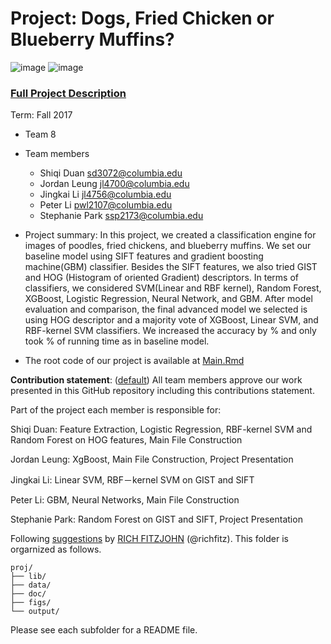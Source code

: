 # Project: Dogs, Fried Chicken or Blueberry Muffins?
![image](figs/chicken.jpg)
![image](figs/muffin.jpg)

### [Full Project Description](doc/project3_desc.md)

Term: Fall 2017

+ Team 8
+ Team members
	+ Shiqi Duan  sd3072@columbia.edu
	+ Jordan Leung  jl4700@columbia.edu
	+ Jingkai Li  jl4756@columbia.edu
	+ Peter Li  pwl2107@columbia.edu
	+ Stephanie Park  ssp2173@columbia.edu
	
+ Project summary: In this project, we created a classification engine for images of poodles, fried chickens, and blueberry muffins. We set our baseline model using SIFT features and gradient boosting machine(GBM) classifier. Besides the SIFT features, we also tried GIST and HOG (Histogram of oriented Gradient) descriptors. In terms of classifiers, we considered SVM(Linear and RBF kernel), Random Forest, XGBoost, Logistic Regression, Neural Network, and GBM. After model evaluation and comparison, the final advanced model we selected is using HOG descriptor and a majority vote of XGBoost, Linear SVM, and RBF-kernel SVM classifiers. We increased the accuracy by % and only took % of running time as in baseline model. 

+ The root code of our project is available at [Main.Rmd](doc/main.Rmd)
	
**Contribution statement**: ([default](doc/a_note_on_contributions.md)) All team members approve our work presented in this GitHub repository including this contributions statement. 

Part of the project each member is responsible for:
   
Shiqi Duan: Feature Extraction, Logistic Regression, RBF-kernel SVM and Random Forest on HOG features, Main File Construction

Jordan Leung: XgBoost, Main File Construction, Project Presentation

Jingkai Li: Linear SVM, RBF－kernel SVM on GIST and SIFT

Peter Li: GBM, Neural Networks, Main File Construction
     
Stephanie Park: Random Forest on GIST and SIFT, Project Presentation

Following [suggestions](http://nicercode.github.io/blog/2013-04-05-projects/) by [RICH FITZJOHN](http://nicercode.github.io/about/#Team) (@richfitz). This folder is orgarnized as follows.

```
proj/
├── lib/
├── data/
├── doc/
├── figs/
└── output/
```

Please see each subfolder for a README file.
